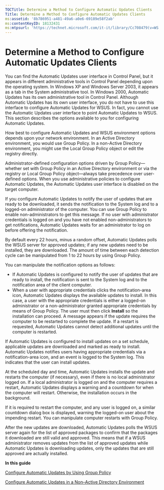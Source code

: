 ```yaml
---
TOCTitle: Determine a Method to Configure Automatic Updates Clients
Title: Determine a Method to Configure Automatic Updates Clients
ms:assetid: '8b786951-a481-49a6-a0e6-69189e58f2ab'
ms:contentKeyID: 18132431
ms:mtpsurl: 'https://technet.microsoft.com/it-it/library/Cc708479(v=WS.10)'
---
```


Determine a Method to Configure Automatic Updates Clients
=========================================================

You can find the Automatic Updates user interface in Control Panel, but it appears in different administrative tools in Control Panel depending upon the operating system. In Windows XP and Windows Server 2003, it appears as a tab in the System administrative tool. In Windows 2000, Automatic Updates has its own administrative tool in Control Panel. Although Automatic Updates has its own user interface, you do not have to use this interface to configure Automatic Updates for WSUS. In fact, you cannot use the Automatic Updates user interface to point Automatic Updates to WSUS. This section describes the options available to you for configuring Automatic Updates.

How best to configure Automatic Updates and WSUS environment options depends upon your network environment. In an Active Directory environment, you would use Group Policy. In a non-Active Directory environment, you might use the Local Group Policy object or edit the registry directly.

Administrator-defined configuration options driven by Group Policy—whether set with Group Policy in an Active Directory environment or via the registry or Local Group Policy object—always take precedence over user-defined options. When you use administrative policies to configure Automatic Updates, the Automatic Updates user interface is disabled on the target computer.

If you configure Automatic Updates to notify the user of updates that are ready to be downloaded, it sends the notification to the System log and to a logged-on administrator of the computer. You can use Group Policy to enable non-administrators to get this message. If no user with administrator credentials is logged on and you have not enabled non-administrators to get notifications, Automatic Updates waits for an administrator to log on before offering the notification.

By default every 22 hours, minus a random offset, Automatic Updates polls the WSUS server for approved updates; if any new updates need to be installed, they are downloaded. The amount of time between each detection cycle can be manipulated from 1 to 22 hours by using Group Policy.

You can manipulate the notification options as follows:

-   If Automatic Updates is configured to notify the user of updates that are ready to install, the notification is sent to the System log and to the notification area of the client computer.
-   When a user with appropriate credentials clicks the notification-area icon, Automatic Updates displays the available updates to install. In this case, a user with the appropriate credentials is either a logged-on administrator or a non-administrator granted appropriate credentials by means of Group Policy. The user must then click **Install** so the installation can proceed. A message appears if the update requires the computer to be restarted to complete the update. If a restart is requested, Automatic Updates cannot detect additional updates until the computer is restarted.

If Automatic Updates is configured to install updates on a set schedule, applicable updates are downloaded and marked as ready to install. Automatic Updates notifies users having appropriate credentials via a notification-area icon, and an event is logged to the System log. This indicates that the user can install updates.

At the scheduled day and time, Automatic Updates installs the update and restarts the computer (if necessary), even if there is no local administrator logged on. If a local administrator is logged on and the computer requires a restart, Automatic Updates displays a warning and a countdown for when the computer will restart. Otherwise, the installation occurs in the background.

If it is required to restart the computer, and any user is logged on, a similar countdown dialog box is displayed, warning the logged-on user about the impending restart. You can manipulate computer restarts with Group Policy.

After the new updates are downloaded, Automatic Updates polls the WSUS server again for the list of approved packages to confirm that the packages it downloaded are still valid and approved. This means that if a WSUS administrator removes updates from the list of approved updates while Automatic Updates is downloading updates, only the updates that are still approved are actually installed.

**In this guide**

[Configure Automatic Updates by Using Group Policy](https://technet.microsoft.com/51c8a814-6665-4d50-a0d8-2ae27e69ca7c)

[Configure Automatic Updates in a Non–Active Directory Environment](https://technet.microsoft.com/75ee9da8-0ffd-400c-b722-aeafdb68ceb3)
